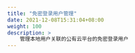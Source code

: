 ```yaml
---
title: "免密登录用户管理"
date: 2021-12-08T15:31:04+08:00
weight: 100
description: >
    管理本地用户关联的公有云平台的免密登录用户
---
```


